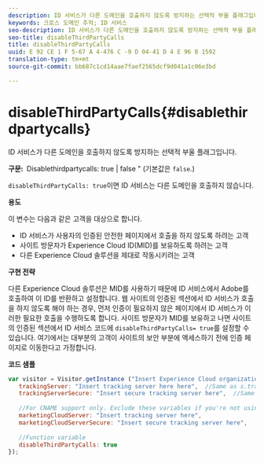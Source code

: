 ```yaml
---
description: ID 서비스가 다른 도메인을 호출하지 않도록 방지하는 선택적 부울 플래그입니다.
keywords: 크로스 도메인 추적; ID 서비스
seo-description: ID 서비스가 다른 도메인을 호출하지 않도록 방지하는 선택적 부울 플래그입니다.
seo-title: disableThirdPartyCalls
title: disableThirdPartyCalls
uuid: E 92 CE 1 F 5-67 A 4-476 C -9 D 04-41 D 4 E 96 B 1592
translation-type: tm+mt
source-git-commit: bb687c1cd14aae7faef2565dcf9d041a1c06e3bd

---
```



# disableThirdPartyCalls{#disablethirdpartycalls}

ID 서비스가 다른 도메인을 호출하지 않도록 방지하는 선택적 부울 플래그입니다.

**구문:**` `Disablethirdpartycalls: true | false &quot; (기본값은 `false`.)

`disableThirdPartyCalls: true`이면 ID 서비스는 다른 도메인을 호출하지 않습니다.

**용도**

이 변수는 다음과 같은 고객을 대상으로 합니다.

* ID 서비스가 사용자의 인증된 안전한 페이지에서 호출을 하지 않도록 하려는 고객
* 사이트 방문자가 Experience Cloud ID(MID)를 보유하도록 하려는 고객
* 다른 Experience Cloud 솔루션을 제대로 작동시키려는 고객

**구현 전략**

다른 Experience Cloud 솔루션은 MID를 사용하기 때문에 ID 서비스에서 Adobe를 호출하여 이 ID를 반환하고 설정합니다. 웹 사이트의 인증된 섹션에서 ID 서비스가 호출을 하지 않도록 해야 하는 경우, 먼저 인증이 필요하지 않은 페이지에서 ID 서비스가 이러한 필요한 호출을 수행하도록 합니다. 사이트 방문자가 MID를 보유하고 나면 사이트의 인증된 섹션에서 ID 서비스 코드에 `disableThirdPartyCalls= true`를 설정할 수 있습니다. 여기에서는 대부분의 고객이 사이트의 보안 부분에 액세스하기 전에 인증 페이지로 이동한다고 가정합니다.

**코드 샘플**

```js
var visitor = Visitor.getInstance ("Insert Experience Cloud organization ID here",{ 
   trackingServer: "Insert tracking server here here",  //Same as s.trackingServer 
   trackingServerSecure: "Insert secure tracking server here",  //Same as s.trackingServerSecure 
 
   //For CNAME support only. Exclude these variables if you're not using CNAME 
   marketingCloudServer: "Insert tracking server here", 
   marketingCloudServerSecure: "Insert secure tracking server here", 
 
   //Function variable 
   disableThirdPartyCalls: true 
}); 
```

